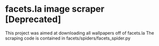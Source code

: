# facets.la image scraper [Deprecated]
This project was aimed at downloading all wallpapers off of facets.la
The scraping code is contained in facets/spiders/facets_spider.py
